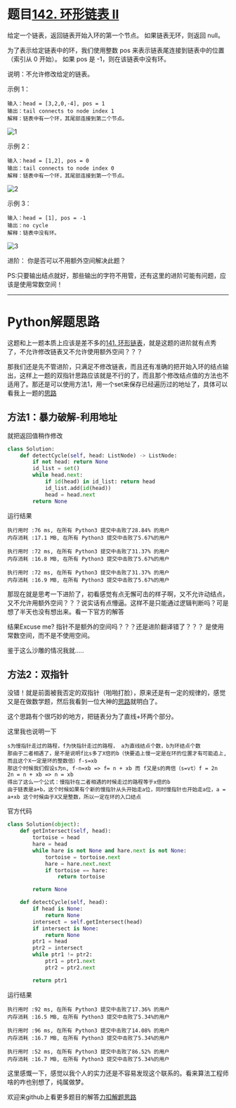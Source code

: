# 题目[142. 环形链表 II](https://leetcode-cn.com/problems/linked-list-cycle-ii/)

给定一个链表，返回链表开始入环的第一个节点。 如果链表无环，则返回 null。

为了表示给定链表中的环，我们使用整数 pos 来表示链表尾连接到链表中的位置（索引从 0 开始）。 如果 pos 是 -1，则在该链表中没有环。

说明：不允许修改给定的链表。

 

示例 1：

```
输入：head = [3,2,0,-4], pos = 1
输出：tail connects to node index 1
解释：链表中有一个环，其尾部连接到第二个节点。
```

![1](https://assets.leetcode-cn.com/aliyun-lc-upload/uploads/2018/12/07/circularlinkedlist.png)

示例 2：

```
输入：head = [1,2], pos = 0
输出：tail connects to node index 0
解释：链表中有一个环，其尾部连接到第一个节点。
```

![2](https://assets.leetcode-cn.com/aliyun-lc-upload/uploads/2018/12/07/circularlinkedlist_test2.png)

示例 3：

```
输入：head = [1], pos = -1
输出：no cycle
解释：链表中没有环。
```

![3](https://assets.leetcode-cn.com/aliyun-lc-upload/uploads/2018/12/07/circularlinkedlist_test3.png)

 

进阶：
你是否可以不用额外空间解决此题？

PS:只要输出结点就好，那些输出的字符不用管，还有这里的进阶可能有问题，应该是使用常数空间！

*****

# Python解题思路

这题和上一题本质上应该是差不多的[141. 环形链表](https://leetcode-cn.com/problems/linked-list-cycle/)，就是这题的进阶就有点秀了，不允许修改链表又不允许使用额外空间？？？

那我们还是先不管进阶，只满足不修改链表，而且还有准确的把开始入环的结点输出，这样上一题的双指针思路应该就是不行的了，而且那个修改结点值的方法也不适用了。那还是可以使用方法1，用一个set来保存已经遍历过的地址了，具体可以看我上一题的[思路](https://leetcode-cn.com/problems/linked-list-cycle/solution/141-huan-xing-lian-biao-pythonjie-ti-si-lu-bao-li-/)

## 方法1：暴力破解-利用地址

就把返回值稍作修改

```python
class Solution:
    def detectCycle(self, head: ListNode) -> ListNode:
        if not head: return None
        id_list = set()
        while head.next:
            if id(head) in id_list: return head
            id_list.add(id(head))
            head = head.next
        return None
```

运行结果

```
执行用时 :76 ms, 在所有 Python3 提交中击败了28.84% 的用户
内存消耗 :17.1 MB, 在所有 Python3 提交中击败了5.67%的用户

执行用时 :72 ms, 在所有 Python3 提交中击败了31.37% 的用户
内存消耗 :16.8 MB, 在所有 Python3 提交中击败了5.67%的用户

执行用时 :72 ms, 在所有 Python3 提交中击败了31.37% 的用户
内存消耗 :16.9 MB, 在所有 Python3 提交中击败了5.67%的用户
```

那现在就是思考一下进阶了，初看感觉有点无懈可击的样子啊，又不允许动结点，又不允许用额外空间？？？说实话有点懵逼。这样不是只能通过逻辑判断吗？可是想了半天也没有想出来。看一下官方的解答

结果Excuse me? 指针不是额外的空间吗？？？还是进阶翻译错了？？？ 是使用常数空间，而不是不使用空间。

鉴于这么沙雕的情况我就.....

## 方法2：双指针

没错！就是前面被我否定的双指针（啪啪打脸），原来还是有一定的规律的，感觉又是在做数学题，然后我看到一位大神的[思路](https://leetcode-cn.com/problems/linked-list-cycle-ii/solution/linked-list-cycle-ii-kuai-man-zhi-zhen-shuang-zhi-/)就明白了。

这个思路有个很巧妙的地方，把链表分为了直线+环两个部分。

这里我也说明一下

```
s为慢指针走过的路程，f为快指针走过的路程， a为直线结点个数，b为环结点个数
那由于二者相遇了，是不是说明f比s多了X倍的b（快要追上慢一定是在环的位置才有可能追上,而且这个X一定是环的整数倍）f-s=xb
那这个时候我们假设s为n, f-n=xb => f= n + xb 而 f又是s的两倍（s=vt）f = 2n
2n = n + xb => n = xb
得出了这么一个公式：慢指针在二者相遇的时候走过的路程等于x倍的b
由于链表是a+b，这个时候如果有个新的慢指针从头开始走a位，同时慢指针也开始走a位，a = a+xb 这个时候由于X又是整数，所以一定在环的入口结点
```

官方代码

```python
class Solution(object):
    def getIntersect(self, head):
        tortoise = head
        hare = head
        while hare is not None and hare.next is not None:
            tortoise = tortoise.next
            hare = hare.next.next
            if tortoise == hare:
                return tortoise

        return None

    def detectCycle(self, head):
        if head is None:
            return None
        intersect = self.getIntersect(head)
        if intersect is None:
            return None
        ptr1 = head
        ptr2 = intersect
        while ptr1 != ptr2:
            ptr1 = ptr1.next
            ptr2 = ptr2.next

        return ptr1
```

运行结果

```
执行用时 :92 ms, 在所有 Python3 提交中击败了17.36% 的用户
内存消耗 :16.5 MB, 在所有 Python3 提交中击败了5.34%的用户

执行用时 :96 ms, 在所有 Python3 提交中击败了14.08% 的用户
内存消耗 :16.7 MB, 在所有 Python3 提交中击败了5.34%的用户

执行用时 :52 ms, 在所有 Python3 提交中击败了86.52% 的用户
内存消耗 :16.7 MB, 在所有 Python3 提交中击败了5.34%的用户
```

这里感慨一下，感觉以我个人的实力还是不容易发现这个联系的。看来算法工程师啥的咋也别想了，纯属做梦。

欢迎来github上看更多题目的解答[力扣解题思路](https://github.com/WRAllen/LeetCode)

  